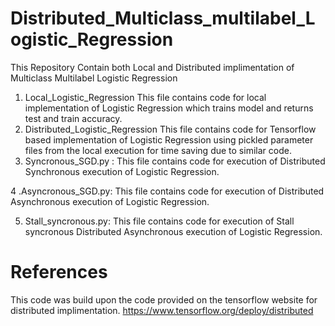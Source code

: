 # Distributed_Multiclass_multilabel_Logistic_Regression
This Repository Contain both Local and Distributed implimentation of Multiclass Multilabel Logistic Regression
1. Local_Logistic_Regression
  This file contains code for local implementation of Logistic Regression which trains model and returns test and train  accuracy.
2. Distributed_Logistic_Regression
This file contains code for Tensorflow based implementation of Logistic Regression using pickled parameter files from the local execution for time saving due to similar code.
3. Syncronous_SGD.py : This file contains code for execution of Distributed Synchronous execution of Logistic Regression.

4 .Asyncronous_SGD.py: This file contains code for execution of Distributed Asynchronous execution of Logistic Regression.

5. Stall_syncronous.py: This file contains code for execution of Stall syncronous Distributed Asynchronous execution of Logistic Regression.
# References 
  This code was build upon the code provided on the tensorflow website for distributed implimentation.
  https://www.tensorflow.org/deploy/distributed
  

